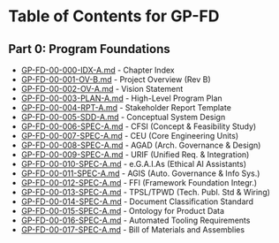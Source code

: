 # Table of Contents for GP-FD

## Part 0: Program Foundations

- [GP-FD-00-000-IDX-A.md](./GP-FD-00/GP-FD-00-000-IDX-A.md) - Chapter Index
- [GP-FD-00-001-OV-B.md](./GP-FD-00/GP-FD-00-001-OV-B.md) - Project Overview (Rev B)
- [GP-FD-00-002-OV-A.md](./GP-FD-00/GP-FD-00-002-OV-A.md) - Vision Statement
- [GP-FD-00-003-PLAN-A.md](./GP-FD-00/GP-FD-00-003-PLAN-A.md) - High-Level Program Plan
- [GP-FD-00-004-RPT-A.md](./GP-FD-00/GP-FD-00-004-RPT-A.md) - Stakeholder Report Template
- [GP-FD-00-005-SDD-A.md](./GP-FD-00/GP-FD-00-005-SDD-A.md) - Conceptual System Design
- [GP-FD-00-006-SPEC-A.md](./GP-FD-00/GP-FD-00-006-SPEC-A.md) - CFSI (Concept & Feasibility Study)
- [GP-FD-00-007-SPEC-A.md](./GP-FD-00/GP-FD-00-007-SPEC-A.md) - CEU (Core Engineering Units)
- [GP-FD-00-008-SPEC-A.md](./GP-FD-00/GP-FD-00-008-SPEC-A.md) - AGAD (Arch. Governance & Design)
- [GP-FD-00-009-SPEC-A.md](./GP-FD-00/GP-FD-00-009-SPEC-A.md) - URIF (Unified Req. & Integration)
- [GP-FD-00-010-SPEC-A.md](./GP-FD-00/GP-FD-00-010-SPEC-A.md) - e.G.A.I.As (Ethical AI Assistants)
- [GP-FD-00-011-SPEC-A.md](./GP-FD-00/GP-FD-00-011-SPEC-A.md) - AGIS (Auto. Governance & Info Sys.)
- [GP-FD-00-012-SPEC-A.md](./GP-FD-00/GP-FD-00-012-SPEC-A.md) - FFI (Framework Foundation Integr.)
- [GP-FD-00-013-SPEC-A.md](./GP-FD-00/GP-FD-00-013-SPEC-A.md) - TPSL/TPWD (Tech. Publ. Std & Wiring)
- [GP-FD-00-014-SPEC-A.md](./GP-FD-00/GP-FD-00-014-SPEC-A.md) - Document Classification Standard
- [GP-FD-00-015-SPEC-A.md](./GP-FD-00/GP-FD-00-015-SPEC-A.md) - Ontology for Product Data
- [GP-FD-00-016-SPEC-A.md](./GP-FD-00/GP-FD-00-016-SPEC-A.md) - Automated Tooling Requirements
- [GP-FD-00-017-SPEC-A.md](./GP-FD-00/GP-FD-00-017-SPEC-A.md) - Bill of Materials and Assemblies
